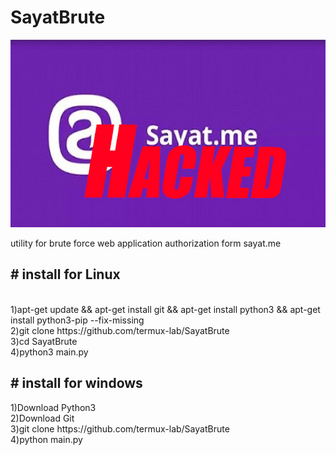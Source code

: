 # SayatBrute
<img src="sa.jpg" height="300px">
<p>utility for brute force web application authorization form sayat.me</p>
<h2># install for Linux</h2><br>
1)apt-get update && apt-get install git && apt-get install python3 && apt-get install python3-pip --fix-missing<br>
2)git clone https://github.com/termux-lab/SayatBrute<br>
3)cd SayatBrute<br>
4)python3 main.py<br>
<h2># install for windows<br></h2>
1)Download Python3<br>
2)Download Git<br>
3)git clone https://github.com/termux-lab/SayatBrute<br>
4)python main.py<br>
